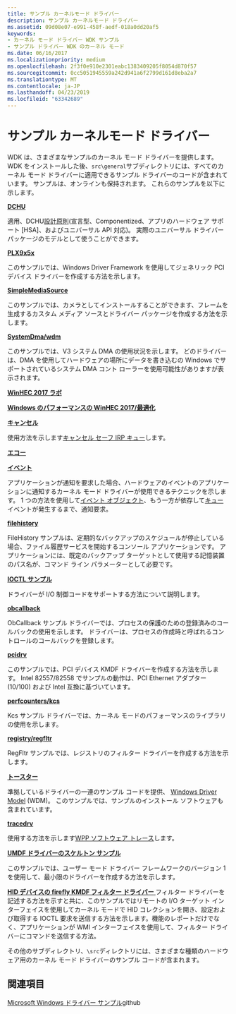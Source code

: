 ```yaml
---
title: サンプル カーネルモード ドライバー
description: サンプル カーネルモード ドライバー
ms.assetid: 09d08e07-e991-458f-aedf-018a0dd20af5
keywords:
- カーネル モード ドライバー WDK サンプル
- サンプル ドライバー WDK のカーネル モード
ms.date: 06/16/2017
ms.localizationpriority: medium
ms.openlocfilehash: 2f3f0e910e2301eabc1383409205f8054d870f57
ms.sourcegitcommit: 0cc5051945559a242d941a6f2799d161d8eba2a7
ms.translationtype: MT
ms.contentlocale: ja-JP
ms.lasthandoff: 04/23/2019
ms.locfileid: "63342689"
---
```

# <a name="sample-kernel-mode-drivers"></a>サンプル カーネルモード ドライバー

WDK は、さまざまなサンプルのカーネル モード ドライバーを提供します。 WDK をインストールした後、`src\general`サブディレクトリには、すべてのカーネル モード ドライバーに適用できるサンプル ドライバーのコードが含まれています。 サンプルは、オンラインも保持されます。 これらのサンプルを以下に示します。

[**DCHU**](https://github.com/Microsoft/Windows-driver-samples/tree/master/general/DCHU)

適用、DCHU[設計原則](../develop/getting-started-with-universal-drivers.md)(宣言型、Componentized、アプリのハードウェア サポート [HSA]、およびユニバーサル API 対応)。  実際のユニバーサル ドライバー パッケージのモデルとして使うことができます。

[**PLX9x5x**](https://github.com/Microsoft/Windows-driver-samples/tree/master/general/PLX9x5x)

このサンプルでは、Windows Driver Framework を使用してジェネリック PCI デバイス ドライバーを作成する方法を示します。

[**SimpleMediaSource**](https://github.com/Microsoft/Windows-driver-samples/tree/master/general/SimpleMediaSource)

このサンプルでは、カメラとしてインストールすることができます、フレームを生成するカスタム メディア ソースとドライバー パッケージを作成する方法を示します。

[**SystemDma/wdm**](https://github.com/Microsoft/Windows-driver-samples/tree/master/general/SystemDma/wdm)

このサンプルでは、V3 システム DMA の使用状況を示します。 どのドライバーは、DMA を使用してハードウェアの場所にデータを書き込むの Windows でサポートされているシステム DMA コント ローラーを使用可能性がありますが表示されます。

[**WinHEC 2017 ラボ**](https://github.com/Microsoft/Windows-driver-samples/tree/master/general/WinHEC%202017%20Lab)

[**Windows のパフォーマンスの WinHEC 2017/最適化**](https://github.com/Microsoft/Windows-driver-samples/tree/master/general/WinHEC%202017/Optimizing%20Windows%20Performance)

[**キャンセル**](https://github.com/Microsoft/Windows-driver-samples/tree/master/general/cancel)  

使用方法を示します[キャンセル セーフ IRP キュー](cancel-safe-irp-queues.md)します。

[**エコー**](https://github.com/Microsoft/Windows-driver-samples/tree/master/general/echo)

[**イベント**](https://github.com/Microsoft/Windows-driver-samples/tree/master/general/event)  

アプリケーションが通知を要求した場合、ハードウェアのイベントのアプリケーションに通知するカーネル モード ドライバーが使用できるテクニックを示します。 1 つの方法を使用して[イベント オブジェクト](event-objects.md)、もう一方が依存して[キュー](queuing-and-dequeuing-irps.md)イベントが発生するまで、通知要求。

[**filehistory**](https://github.com/Microsoft/Windows-driver-samples/tree/master/general/filehistory)

FileHistory サンプルは、定期的なバックアップのスケジュールが停止している場合、ファイル履歴サービスを開始するコンソール アプリケーションです。 アプリケーションには、既定のバックアップ ターゲットとして使用する記憶装置のパス名が、コマンド ライン パラメーターとして必要です。

[**IOCTL サンプル**](https://github.com/Microsoft/Windows-driver-samples/tree/master/general/ioctl)

ドライバーが I/O 制御コードをサポートする方法について説明します。

[**obcallback**](https://github.com/Microsoft/Windows-driver-samples/tree/master/general/obcallback)

ObCallback サンプル ドライバーでは、プロセスの保護のための登録済みのコールバックの使用を示します。 ドライバーは、プロセスの作成時と呼ばれるコントロールのコールバックを登録します。

[**pcidrv**](https://github.com/Microsoft/Windows-driver-samples/tree/master/general/pcidrv)

このサンプルでは、PCI デバイス KMDF ドライバーを作成する方法を示します。 Intel 82557/82558 でサンプルの動作は、PCI Ethernet アダプター (10/100) および Intel 互換に基づいています。

[**perfcounters/kcs**](https://github.com/Microsoft/Windows-driver-samples/tree/master/general/perfcounters/kcs)

Kcs サンプル ドライバーでは、カーネル モードのパフォーマンスのライブラリの使用を示します。

[**registry/regfltr**](https://github.com/Microsoft/Windows-driver-samples/tree/master/general/registry/regfltr)

RegFltr サンプルでは、レジストリのフィルター ドライバーを作成する方法を示します。

[**トースター**](https://github.com/Microsoft/Windows-driver-samples/tree/master/general/toaster)  

準拠しているドライバーの一連のサンプル コードを提供、 [Windows Driver Model](windows-driver-model.md) (WDM)。 このサンプルでは、サンプルのインストール ソフトウェアも含まれています。

[**tracedrv**](https://github.com/Microsoft/Windows-driver-samples/tree/master/general/tracing/tracedriver)  

使用する方法を示します[WPP ソフトウェア トレース](https://msdn.microsoft.com/library/windows/hardware/ff556204)します。

[**UMDF ドライバーのスケルトン サンプル**](https://github.com/Microsoft/Windows-driver-samples/tree/master/general/umdfSkeleton)

このサンプルでは、ユーザー モード ドライバー フレームワークのバージョン 1 を使用して、最小限のドライバーを作成する方法を示します。

[**HID デバイスの firefly KMDF フィルター ドライバー** ](https://github.com/Microsoft/Windows-driver-samples/tree/master/hid/firefly)フィルター ドライバーを記述する方法を示すと共に、このサンプルではリモートの I/O ターゲット インターフェイスを使用してカーネル モードで HID コレクションを開き、設定および取得する IOCTL 要求を送信する方法を示します。機能のレポートだけでなく、アプリケーションが WMI インターフェイスを使用して、フィルター ドライバーにコマンドを送信する方法。

その他のサブディレクトリ、`\src`ディレクトリには、さまざまな種類のハードウェア用のカーネル モード ドライバーのサンプル コードが含まれます。

## <a name="see-also"></a>関連項目

[Microsoft Windows ドライバー サンプル](https://github.com/Microsoft/Windows-driver-samples)github
